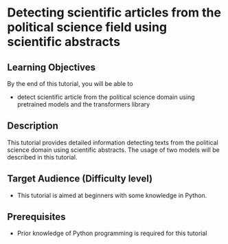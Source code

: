 # Detecting scientific articles from the political science field using scientific abstracts

## Learning Objectives

By the end of this tutorial, you will be able to

- detect scientific article from the political science domain using pretrained models and the transformers library

## Description
This tutorial provides detailed information detecting texts from the political science domain using scientific abstracts. The usage of two models will be described in this tutorial. 

## Target Audience (Difficulty level)
- This tutorial is aimed at beginners with some knowledge in Python.

## Prerequisites
- Prior knowledge of Python programming is required for this tutorial
